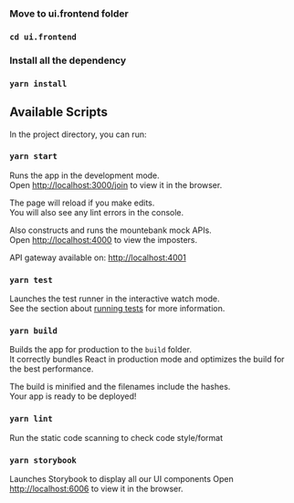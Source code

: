 ### Move to ui.frontend folder

### `cd ui.frontend`

### Install all the dependency

### `yarn install`

## Available Scripts

In the project directory, you can run:

### `yarn start`

Runs the app in the development mode.<br />
Open [http://localhost:3000/join](http://localhost:3000/join) to view it in the browser.

The page will reload if you make edits.<br />
You will also see any lint errors in the console.

Also constructs and runs the mountebank mock APIs.<br />
Open [http://localhost:4000](http://localhost:4000) to view the imposters.

API gateway available on: [http://localhost:4001](http://localhost:4001)

### `yarn test`

Launches the test runner in the interactive watch mode.<br />
See the section about [running tests](https://facebook.github.io/create-react-app/docs/running-tests) for more information.

### `yarn build`

Builds the app for production to the `build` folder.<br />
It correctly bundles React in production mode and optimizes the build for the best performance.

The build is minified and the filenames include the hashes.<br />
Your app is ready to be deployed!

### `yarn lint`

Run the static code scanning to check code style/format

### `yarn storybook`

Launches Storybook to display all our UI components
Open [http://localhost:6006](http://localhost:6006) to view it in the browser.
